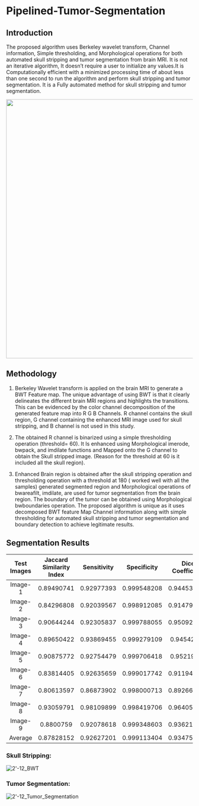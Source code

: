 # Pipelined-Tumor-Segmentation


## Introduction

The proposed algorithm uses Berkeley wavelet transform, Channel information, Simple thresholding, and Morphological operations for both automated skull stripping and tumor segmentation from brain MRI. It is not an iterative algorithm, It doesn’t require a user to initialize any values.It is Computationally efficient with a minimized processing time of about less than one second to run the algorithm and perform skull stripping and tumor segmentation. It is a Fully automated method for skull stripping and tumor segmentation.

<p align="center">
<img src="https://user-images.githubusercontent.com/63542593/119772110-4e429100-bedc-11eb-8f0f-c9499d2a3a8f.png" width="700">             
</p>

## Methodology

1) Berkeley Wavelet transform is applied on the brain MRI to generate a BWT Feature map. The unique advantage of using BWT is that it clearly delineates the different brain MRI regions and highlights the transitions. This can be evidenced by the color channel decomposition of the generated feature map into R G B Channels. R channel contains the skull region, G channel containing the enhanced MRI image used for skull stripping, and B channel is not used in this study.

2) The obtained R channel is binarized using a simple thresholding operation (threshold= 60). It Is enhanced using Morphological imerode, bwpack, and imdilate functions and Mapped onto the G channel to obtain the Skull stripped image. (Reason for the threshold at 60 is it included all the skull region).

3) Enhanced Brain region is obtained after the skull stripping operation and thresholding operation with a threshold at 180 ( worked well with all the samples) generated segmented region and Morphological operations of bwareafilt, imdilate, are used for tumor segmentation from the brain region. The boundary of the tumor can be obtained using Morphological bwboundaries operation. The proposed algorithm is unique as it uses decomposed BWT feature Map Channel information along with simple thresholding for automated skull stripping and tumor segmentation and boundary detection to achieve legitimate results.

## Segmentation Results

| Test Images  | Jaccard Similarity Index | Sensitivity | Specificity | Dice Coefficient | Accuracy | Processing Time(Sec) | 
| :---: | :---: | :---: | :---: | :---: | :---: | :---: | 
| Image-1  | 0.89490741  | 0.92977393  | 0.999548208  | 0.944539458  | 0.9987484 | 0.773  |
| Image-2  | 0.84296808  | 0.92039567  | 0.998912085  | 0.914794007  | 0.997993  | 0.777  | 
| Image-3  | 0.90644244  | 0.92305837  | 0.999788055  | 0.950925581  | 0.998911  | 0.819  | 
| Image-4  | 0.89650422  | 0.93869455  | 0.999279109  | 0.94542813   | 0.9983651 | 0.674  | 
| Image-5  |  0.90875772 | 0.92754479  | 0.999706418  | 0.95219808   | 0.998696  | 0.992  | 
| Image-6  | 0.83814405  | 0.92635659  | 0.999017742  | 0.911945994  | 0.9983459 | 1.117  | 
| Image-7  | 0.80613597  | 0.86873902  | 0.998000713  | 0.892663657  | 0.9947564 | 1.199  | 
| Image-8  | 0.93059791 | 0.98109899  | 0.998419706  | 0.964051505  | 0.9979296 | 0.758  | 
| Image-9  | 0.8800759   | 0.92078618  | 0.999348603  | 0.936213161  | 0.9982577  | 0.756  | 
| Average  |0.87828152  | 0.92627201  | 0.999113404  | 0.934751064  | 0.9980003  | 0.873sec  | 

### Skull Stripping:
![2'-12_BWT](https://user-images.githubusercontent.com/63542593/119775862-d24b4780-bee1-11eb-89bd-900bb75ef07b.png)
### Tumor Segmentation:
![2'-12_Tumor_Segmentation](https://user-images.githubusercontent.com/63542593/119775854-d0818400-bee1-11eb-9662-033d3159c597.png)








